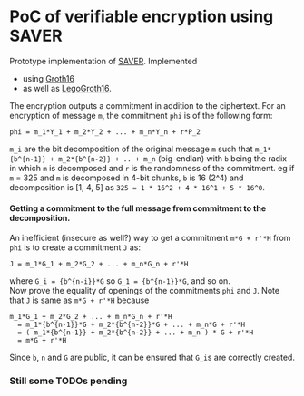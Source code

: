 # PoC of verifiable encryption using SAVER

Prototype implementation of [SAVER](https://eprint.iacr.org/2019/1270). Implemented 
- using [Groth16](src/saver_groth16.rs) 
- as well as [LegoGroth16](src/saver_legogroth16.rs).

The encryption outputs a commitment in addition to the ciphertext. For an encryption of message `m`, the commitment `phi` is of the following form:

```
phi = m_1*Y_1 + m_2*Y_2 + ... + m_n*Y_n + r*P_2  
```

`m_i` are the bit decomposition of the original message `m` such that `m_1*{b^{n-1}} + m_2*{b^{n-2}} + .. + m_n` (big-endian) with `b` being the radix in which `m` is decomposed and `r` is the randomness of the commitment. eg if `m` = 325 and `m` is decomposed in 4-bit chunks, `b` is 16 (2^4) and decomposition is [1, 4, 5] as `325 = 1 * 16^2 + 4 * 16^1 + 5 * 16^0`.


#### Getting a commitment to the full message from commitment to the decomposition.

An inefficient (insecure as well?) way to get a commitment `m*G + r'*H` from `phi` is to create a commitment `J` as:

```
J = m_1*G_1 + m_2*G_2 + ... + m_n*G_n + r'*H  
```

where `G_i = {b^{n-i}}*G` so `G_1 = {b^{n-1}}*G`, and so on.  
Now prove the equality of openings of the commitments `phi` and `J`. Note that `J` is same as `m*G + r'*H` because

```
m_1*G_1 + m_2*G_2 + ... + m_n*G_n + r'*H 
  = m_1*{b^{n-1}}*G + m_2*{b^{n-2}}*G + ... + m_n*G + r'*H  
  = ( m_1*{b^{n-1}} + m_2*{b^{n-2}} + ... + m_n ) * G + r'*H 
  = m*G + r'*H
```

Since `b`, `n` and `G` are public, it can be ensured that `G_i`s are correctly created.


### Still some TODOs pending
